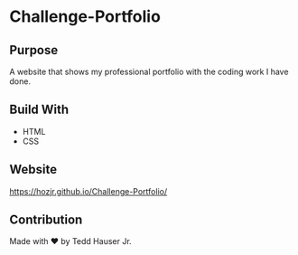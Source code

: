 # Challenge-Portfolio

## Purpose
A website that shows my professional portfolio with the coding work I have done.

## Build With
* HTML
* CSS

## Website
https://hozjr.github.io/Challenge-Portfolio/

## Contribution
Made with ❤️ by Tedd Hauser Jr.
